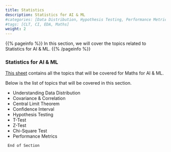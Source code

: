 ```yaml
---
title: Statistics
description: Statistics for AI & ML
#categories: [Data Distribution, Hypothesis Testing, Performance Metrics]
#tags: [CLT, CI, EDA, Maths]
weight: 2
---
```


{{% pageinfo %}}
In this section, we will cover the topics related to Statistics for AI & ML.
{{% /pageinfo %}}

###  Statistics for AI & ML
[This sheet](https://docs.google.com/spreadsheets/d/1NUv9DrXJcFZs0SGHiLo8GSyCP58nR2_1lD1YDGzwC1A/edit?gid=1700540705#gid=1700540705) contains all the topics that will be covered for Maths for AI & ML.

Below is the list of topics that will be covered in this section.
- Understanding Data Distribution
- Covariance & Correlation
- Central Limit Theorem
- Confidence Interval
- Hypothesis Testing
- T-Test
- Z-Test
- Chi-Square Test
- Performance Metrics

``` End of Section```